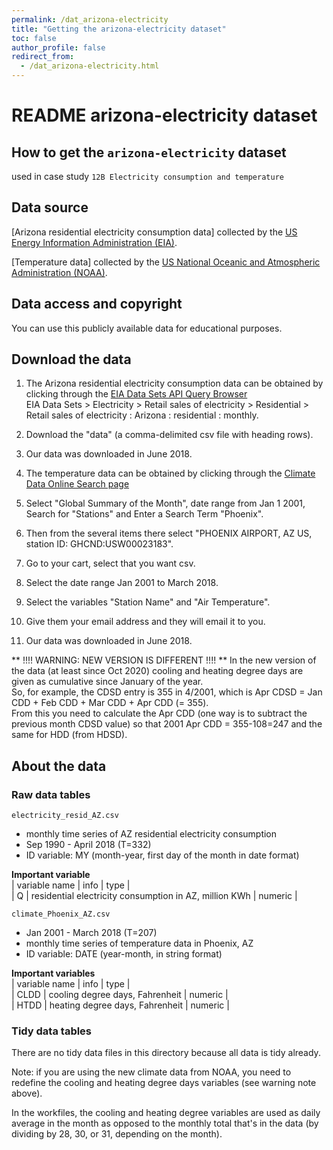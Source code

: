 ```yaml
---
permalink: /dat_arizona-electricity
title: "Getting the arizona-electricity dataset"
toc: false
author_profile: false
redirect_from:
  - /dat_arizona-electricity.html
---
```


# README arizona-electricity dataset  


## How to get the `arizona-electricity` dataset  


used in case study `12B Electricity consumption and temperature`   

## Data source

[Arizona residential electricity consumption data]
collected by the [US Energy Information Administration (EIA)](https://www.eia.gov/opendata/).  


[Temperature data] collected by the [US National Oceanic and Atmospheric Administration (NOAA)](https://www.ncdc.noaa.gov/cdo-web/search).  


## Data access and copyright  

You can use this publicly available data for educational purposes.  


## Download the data  


1. The Arizona residential electricity consumption data can be obtained by clicking through the [EIA Data Sets API Query Browser](https://www.eia.gov/opendata/qb.php?category=371)  
EIA Data Sets > Electricity > Retail sales of electricity > Residential > Retail sales of electricity : Arizona : residential : monthly.   
2. Download the "data" (a comma-delimited csv file with heading rows).  
3. Our data was downloaded in June 2018.  

1. The temperature data can be obtained by clicking through the [Climate Data Online Search page](https://www.ncdc.noaa.gov/cdo-web/search)
2. Select "Global Summary of the Month", date range from Jan 1 2001, Search for "Stations" and Enter a Search Term "Phoenix".  
3. Then from the several items there select "PHOENIX AIRPORT, AZ US, station ID: GHCND:USW00023183".  
4. Go to your cart, select that you want csv.  
5. Select the date range Jan 2001 to March 2018.
6. Select the variables "Station Name" and "Air Temperature".
7. Give them your email address and they will email it to you.  
8. Our data was downloaded in June 2018.  

** !!!! WARNING: NEW VERSION IS DIFFERENT !!!! **
In the new version of the data (at least since Oct 2020) cooling and heating degree days are given as cumulative since January of the year.  
So, for example, the CDSD entry is 355 in 4/2001, which is Apr CDSD = Jan CDD + Feb CDD + Mar CDD + Apr CDD (= 355).  
From this you need to calculate the Apr CDD (one way is to subtract the previous month CDSD value) so that 2001 Apr CDD = 355-108=247
and the same for HDD (from HDSD).    



## About the data

### Raw data tables

`electricity_resid_AZ.csv`  

 * monthly time series of AZ residential electricity consumption   
 * Sep 1990 - April 2018 (T=332)  
 * ID variable: MY (month-year, first day of the month in date format)  


 **Important variable**  
 | variable name 	| info    	             | type   	    |  
 | Q | residential electricity consumption in AZ, million KWh  | numeric |    


`climate_Phoenix_AZ.csv`  

 * Jan 2001 - March 2018 (T=207)  
 * monthly time series of temperature data in Phoenix, AZ  
 * ID variable: DATE (year-month, in string format)  

 
 **Important variables**  
 | variable name 	| info    	             | type   	    |  
 | CLDD | cooling degree days, Fahrenheit  | numeric |  
 | HTDD | heating degree days, Fahrenheit  | numeric |   



### Tidy data tables  

There are no tidy data files in this directory because all data is tidy already.  

Note: if you are using the new climate data from NOAA, you need to redefine the cooling and heating degree days variables 
(see warning note above).  

In the workfiles, the cooling and heating degree variables are used as daily average in the month as opposed to the monthly total that's in the data
(by dividing by 28, 30, or 31, depending on the month).  

